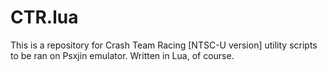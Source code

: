 CTR.lua
=======

This is a repository for Crash Team Racing [NTSC-U version] utility scripts to be ran on Psxjin emulator. Written in Lua, of course.

